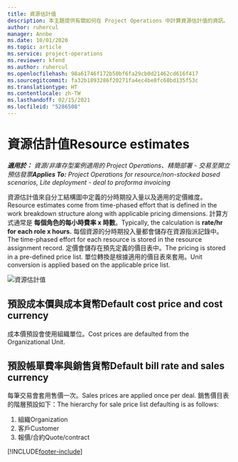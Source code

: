 ```yaml
---
title: 資源估計值
description: 本主題提供有關如何在 Project Operations 中計算資源估計值的資訊。
author: ruhercul
manager: Annbe
ms.date: 10/01/2020
ms.topic: article
ms.service: project-operations
ms.reviewer: kfend
ms.author: ruhercul
ms.openlocfilehash: 98a61746f172b50bf6fa29cb0d21462cd616f417
ms.sourcegitcommit: fa32b1893286f20271fa4ec4be8fc68bd135f53c
ms.translationtype: HT
ms.contentlocale: zh-TW
ms.lasthandoff: 02/15/2021
ms.locfileid: "5286508"
---
```

# <a name="resource-estimates"></a><span data-ttu-id="3d1d3-103">資源估計值</span><span class="sxs-lookup"><span data-stu-id="3d1d3-103">Resource estimates</span></span>

<span data-ttu-id="3d1d3-104">_**適用於：** 資源/非庫存型案例適用的 Project Operations、精簡部署 - 交易至開立預估發票_</span><span class="sxs-lookup"><span data-stu-id="3d1d3-104">_**Applies To:** Project Operations for resource/non-stocked based scenarios, Lite deployment - deal to proforma invoicing_</span></span>

<span data-ttu-id="3d1d3-105">資源估計值來自分工結構圖中定義的分時期投入量以及適用的定價維度。</span><span class="sxs-lookup"><span data-stu-id="3d1d3-105">Resource estimates come from time-phased effort that is defined in the work breakdown structure along with applicable pricing dimensions.</span></span> <span data-ttu-id="3d1d3-106">計算方式通常是 **每個角色的每小時費率 x 時數**。</span><span class="sxs-lookup"><span data-stu-id="3d1d3-106">Typically, the calculation is **rate/hr for each role x hours.**</span></span> <span data-ttu-id="3d1d3-107">每個資源的分時期投入量都會儲存在資源指派記錄中。</span><span class="sxs-lookup"><span data-stu-id="3d1d3-107">The time-phased effort for each resource is stored in the resource assignment record.</span></span> <span data-ttu-id="3d1d3-108">定價會儲存在預先定義的價目表中。</span><span class="sxs-lookup"><span data-stu-id="3d1d3-108">The pricing is stored in a pre-defined price list.</span></span> <span data-ttu-id="3d1d3-109">單位轉換是根據適用的價目表來套用。</span><span class="sxs-lookup"><span data-stu-id="3d1d3-109">Unit conversion is applied based on the applicable price list.</span></span>

![資源估計值](./media/navigation12.png)

## <a name="default-cost-price-and-cost-currency"></a><span data-ttu-id="3d1d3-111">預設成本價與成本貨幣</span><span class="sxs-lookup"><span data-stu-id="3d1d3-111">Default cost price and cost currency</span></span>

<span data-ttu-id="3d1d3-112">成本價預設會使用組織單位。</span><span class="sxs-lookup"><span data-stu-id="3d1d3-112">Cost prices are defaulted from the Organizational Unit.</span></span>

## <a name="default-bill-rate-and-sales-currency"></a><span data-ttu-id="3d1d3-113">預設帳單費率與銷售貨幣</span><span class="sxs-lookup"><span data-stu-id="3d1d3-113">Default bill rate and sales currency</span></span>

<span data-ttu-id="3d1d3-114">每筆交易會套用售價一次。</span><span class="sxs-lookup"><span data-stu-id="3d1d3-114">Sales prices are applied once per deal.</span></span> <span data-ttu-id="3d1d3-115">銷售價目表的階層預設如下：</span><span class="sxs-lookup"><span data-stu-id="3d1d3-115">The hierarchy for sale price list defaulting is as follows:</span></span>

1. <span data-ttu-id="3d1d3-116">組織</span><span class="sxs-lookup"><span data-stu-id="3d1d3-116">Organization</span></span>
2. <span data-ttu-id="3d1d3-117">客戶</span><span class="sxs-lookup"><span data-stu-id="3d1d3-117">Customer</span></span>
3. <span data-ttu-id="3d1d3-118">報價/合約</span><span class="sxs-lookup"><span data-stu-id="3d1d3-118">Quote/contract</span></span>


[!INCLUDE[footer-include](../includes/footer-banner.md)]
